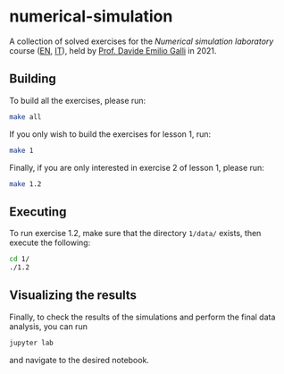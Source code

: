 # numerical-simulation

A collection of solved exercises for the _Numerical simulation laboratory_ course ([EN](https://www.unimi.it/en/education/degree-programme-courses/2021/numerical-simulation-laboratory-0), [IT](https://www.unimi.it/it/corsi/insegnamenti-dei-corsi-di-laurea/2021/laboratorio-di-simulazione-numerica-0)), held by [Prof. Davide Emilio Galli](http://materia.fisica.unimi.it/~dgalli/) in 2021.


## Building

To build all the exercises, please run:
```bash
make all
```
If you only wish to build the exercises for lesson 1, run:
```bash
make 1
```
Finally, if you are only interested in exercise 2 of lesson 1, please run:
```bash
make 1.2
```


## Executing

To run exercise 1.2, make sure that the directory `1/data/` exists, then execute the following:
```bash
cd 1/
./1.2
```


## Visualizing the results

Finally, to check the results of the simulations and perform the final data analysis, you can run
```bash
jupyter lab
```
and navigate to the desired notebook.
